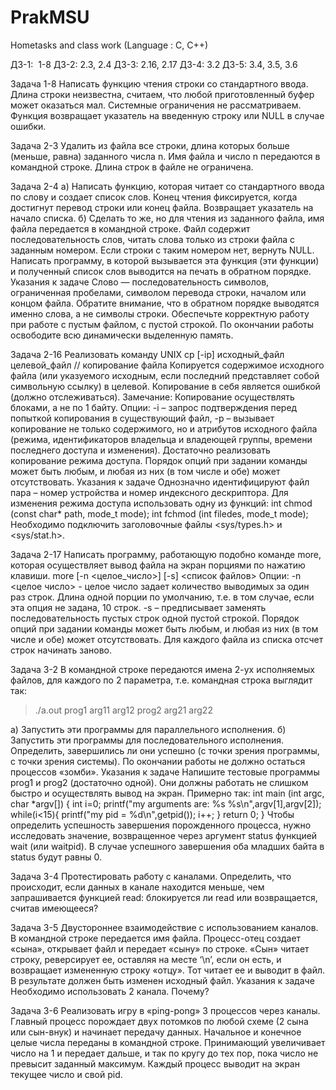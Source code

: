 # PrakMSU
Hometasks and class work (Language : C, C++)

ДЗ-1:  1-8 
ДЗ-2:  2.3, 2.4
ДЗ-3:  2.16, 2.17
ДЗ-4:  3.2 
ДЗ-5:  3.4, 3.5, 3.6


Задача 1-8
Написать функцию чтения строки со стандартного ввода. Длина строки неизвестна, считаем, что любой приготовленный буфер может оказаться мал. Системные ограничения не рассматриваем. Функция возвращает указатель на введенную строку или NULL в случае ошибки.


Задача 2-3
Удалить из файла все строки, длина которых больше (меньше, равна) заданного числа n. Имя файла и число n передаются в командной строке. Длина строк в файле не ограничена.


Задача 2-4
а) Написать функцию, которая читает со стандартного ввода по слову и создает список слов. Конец чтения фиксируется, когда достигнут перевод строки или конец файла.
Возвращает указатель на начало списка.
б) Сделать то же, но для чтения из заданного файла, имя файла передается в командной
строке. Файл содержит последовательность слов, читать слова только из строки файла с заданным номером. Если строки с таким номером нет, вернуть NULL.
Написать программу, в которой вызывается эта функция (эти функции) и полученный список слов выводится на печать в обратном порядке.
Указания к задаче
Слово — последовательность символов, ограниченная пробелами, символом перевода строки, началом или концом файла. 
Обратите внимание, что в обратном порядке выводятся именно слова, а не символы строки. Обеспечьте корректную работу при работе с пустым файлом, с пустой строкой.
По окончании работы освободите всю динамически выделенную память.

Задача 2-16
Реализовать команду UNIX cp [-ip] исходный_файл целевой_файл // копирование файла Копируется содержимое исходного файла (или указуемого исходным, если последний представляет собой символьную ссылку) в целевой.
Копирование в себя является ошибкой (должно отслеживаться).
Замечание: Копирование осуществлять блоками, а не по 1 байту.
Опции:
-i – запрос подтверждения перед попыткой копирования в существующий файл,
-p – вызывает копирование не только содержимого, но и атрибутов исходного файла (режима, идентификаторов владельца и владеющей группы, времени последнего доступа и изменения). Достаточно реализовать копирование режима доступа.
Порядок опций при задании команды может быть любым, и любая из них (в том числе и обе) может отсутствовать.
Указания к задаче
Однозначно идентифицируют файл пара – номер устройства и номер индексного дескриптора.
Для изменения режима доступа использовать одну из функций:
int chmod (const char* path, mode_t mode);
int fchmod (int filedes, mode_t mode);
Необходимо подключить заголовочные файлы <sys/types.h> и <sys/stat.h>.


Задача 2-17
Написать программу, работающую подобно команде more, которая осуществляет вывод файла на экран порциями по нажатию клавиши.
more [-n <целое_число>] [-s] <список файлов>
Опции:
-n <целое число> - целое число задает количество выводимых за один раз строк. Длина одной порции по умолчанию, т.е. в том случае, если эта опция не задана, 10 строк.
-s – предписывает заменять последовательность пустых строк одной пустой строкой.
Порядок опций при задании команды может быть любым, и любая из них (в том числе и обе) может отсутствовать.
Для каждого файла из списка отсчет строк начинать заново.


Задача 3-2
В командной строке передаются имена 2-ух исполняемых файлов, для каждого по 2 параметра, т.е. командная строка выглядит так:
>./a.out prog1 arg11 arg12 prog2 arg21 arg22

а) Запустить эти программы для параллельного исполнения.
б) Запустить эти программы для последовательного исполнения.
Определить, завершились ли они успешно (с точки зрения программы, с точки зрения системы).
По окончании работы не должно остаться процессов «зомби».
Указания к задаче
Напишите тестовые программы prog1 и prog2 (достаточно одной). Они должны работать не слишком быстро и осуществлять вывод на экран. Примерно так:
int main (int argc, char *argv[])
{
int i=0;
printf("my arguments are: %s %s\n",argv[1],argv[2]); while(i<15){
printf("my pid = %d\n",getpid()); i++;
} return 0;
}
Чтобы определить успешность завершения порожденного процесса, нужно исследовать значение, возвращенное через аргумент status функцией wait (или waitpid). В случае успешного завершения оба младших байта в status будут равны 0.


Задача 3-4
Протестировать работу с каналами. Определить, что происходит, если данных в канале находится меньше, чем запрашивается функцией read: блокируется ли read или возвращается, считав имеющееся?


Задача 3-5
Двустороннее взаимодействие с использованием каналов.
В командной строке передается имя файла. Процесс-отец создает «сына», открывает файл и передает «сыну» по строке. «Сын» читает строку, реверсирует ее, оставляя на месте ‘\n’, если он есть, и возвращает измененную строку «отцу». Тот читает ее и выводит в файл. В результате должен быть изменен исходный файл.
Указания к задаче
Необходимо использовать 2 канала. Почему?


Задача 3-6
Реализовать игру в «ping-pong» 3 процессов через каналы. Главный процесс порождает двух потомков по любой схеме (2 сына или сын-внук) и начинает передачу данных. Начальное и конечное целые числа переданы в командной строке. Принимающий увеличивает число на 1 и передает дальше, и так по кругу до тех пор, пока число не превысит заданный максимум. Каждый процесс выводит на экран текущее число и свой pid.
